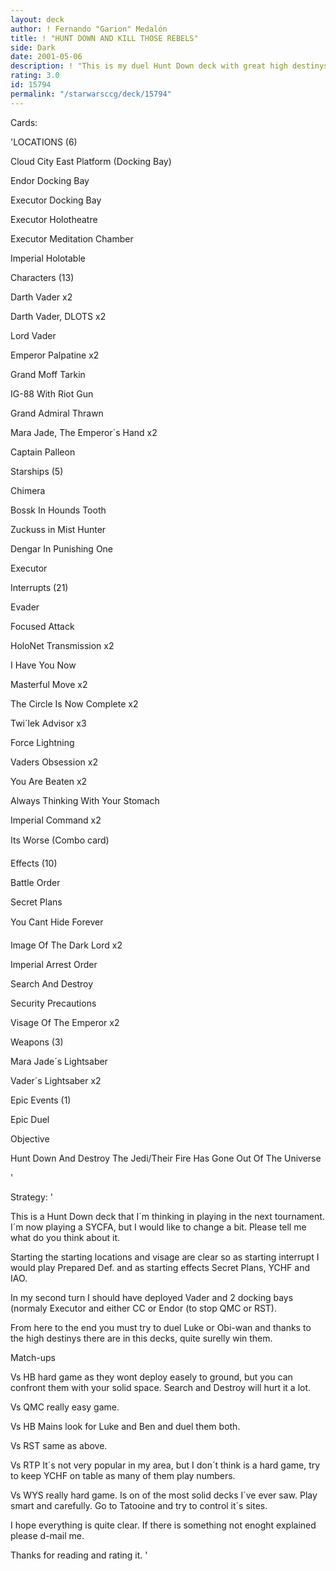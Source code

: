 ```yaml
---
layout: deck
author: ! Fernando "Garion" Medalón
title: ! "HUNT DOWN AND KILL THOSE REBELS"
side: Dark
date: 2001-05-06
description: ! "This is my duel Hunt Down deck with great high destinys."
rating: 3.0
id: 15794
permalink: "/starwarsccg/deck/15794"
---
```

Cards: 

'LOCATIONS (6)

Cloud City East Platform (Docking Bay)

Endor Docking Bay

Executor Docking Bay

Executor Holotheatre

Executor Meditation Chamber

Imperial Holotable


Characters (13) 

Darth Vader x2

Darth Vader, DLOTS x2

Lord Vader

Emperor Palpatine x2

Grand Moff Tarkin

IG-88 With Riot Gun 

Grand Admiral Thrawn

Mara Jade, The Emperor´s Hand x2

Captain Palleon


Starships (5)

Chimera

Bossk In Hounds Tooth

Zuckuss in Mist Hunter

Dengar In Punishing One

Executor


Interrupts (21) 

Evader 

Focused Attack

HoloNet Transmission x2

I Have You Now

Masterful Move x2 

The Circle Is Now Complete x2 

Twi´lek Advisor x3

Force Lightning 

Vaders Obsession x2

You Are Beaten x2

Always Thinking With Your Stomach

Imperial Command x2

Its Worse (Combo card)


Effects (10)

Battle Order

Secret Plans

You Cant Hide Forever 

Image Of The Dark Lord x2

Imperial Arrest Order 

Search And Destroy

Security Precautions

Visage Of The Emperor x2


Weapons (3)

Mara Jade´s Lightsaber

Vader´s Lightsaber x2


Epic Events (1)

Epic Duel


Objective

Hunt Down And Destroy The Jedi/Their Fire Has Gone Out Of The Universe

'

Strategy: '

This is a Hunt Down deck that I´m thinking in playing in the next tournament. I´m now playing a SYCFA, but I would like to change a bit. Please tell me what do you think about it.


Starting the starting locations and visage are clear so as starting interrupt I would play Prepared Def. and as starting effects Secret Plans, YCHF and IAO.


In my second turn I should have deployed Vader and 2 docking bays (normaly Executor and either CC or Endor (to stop QMC or RST).

From here to the end you must try to duel Luke or Obi-wan and thanks to the high destinys there are in this decks, quite surelly win them.


Match-ups


Vs HB hard game as they wont deploy easely to ground, but you can confront them with your solid space. Search and Destroy will hurt it a lot.

Vs QMC really easy game.

Vs HB Mains look for Luke and Ben and duel them both.

Vs RST same as above.

Vs RTP It´s not very popular in my area, but I don´t think is a hard game, try to keep YCHF on table as many of them play numbers.

Vs WYS really hard game. Is on of the most solid decks I´ve ever saw. Play smart and carefully. Go to Tatooine and try to control it´s sites.


I hope everything is quite clear. If there is something not enoght explained please d-mail me.

Thanks for reading and rating it. '
